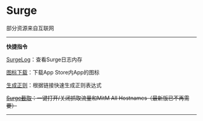 # Surge
部分资源来自互联网
***
**快捷指令**

[SurgeLog](https://www.icloud.com/shortcuts/aacf6d3a4d864106a11cb4528c25b8b2)：查看Surge日志内存

[图标下载](https://www.icloud.com/shortcuts/32509d8d190946b8890f68874eb88ab6)：下载App Store内App的图标

[生成正则](https://www.icloud.com/shortcuts/d13066413c7140d4a23a445f23049ac8)：根据链接快速生成正则表达式

~~[Surge截取](https://www.icloud.com/shortcuts/2d0afb94f85748fb8782ce4b82846e66)：一键打开/关闭抓取流量和MitM All Hostnames（最新版已不再需要）~~
***

